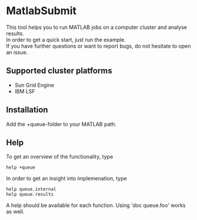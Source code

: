 MatlabSubmit
================
This tool helps you to run MATLAB jobs on a computer cluster and analyse results.  
In order to get a quick start, just run the example.  
If you have further questions or want to report bugs, do not hesitate to open an issue.

Supported cluster platforms
-------------------
- Sun Grid Engine   
- IBM LSF 

Installation
----------

Add the +queue-folder to your MATLAB path.


Help
-----

To get an overview of the functionality, type

    help +queue

In order to get an insight into implemenation, type

    help queue.internal
    help queue.results

A help should be available for each function. Using 'doc queue.foo' works as well.